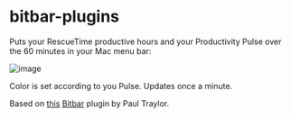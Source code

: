 # bitbar-plugins

Puts your RescueTime productive hours and your Productivity Pulse over the 60 minutes in your Mac menu bar:

![image](https://user-images.githubusercontent.com/2539761/43614530-aec69020-9668-11e8-83c4-d377d06f8406.png)

Color is set according to you Pulse. Updates once a minute.

Based on [this](https://raw.githubusercontent.com/matryer/bitbar-plugins/master/Dev/RescueTime/rescuetime.1h.py) [Bitbar](https://github.com/matryer/bitbar#writing-plugins) plugin by Paul Traylor.
